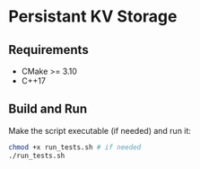 # Persistant KV Storage

## Requirements

- CMake >= 3.10
- C++17 

## Build and Run

Make the script executable (if needed) and run it:

```bash
chmod +x run_tests.sh # if needed
./run_tests.sh
```
